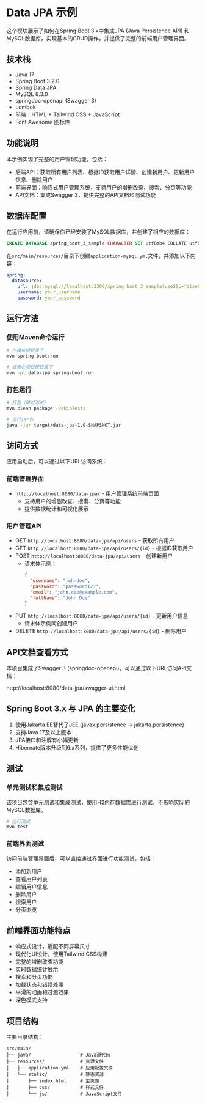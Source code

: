 # Data JPA 示例

这个模块展示了如何在Spring Boot 3.x中集成JPA (Java Persistence API) 和MySQL数据库，实现基本的CRUD操作，并提供了完整的前端用户管理界面。

## 技术栈
- Java 17
- Spring Boot 3.2.0
- Spring Data JPA
- MySQL 8.3.0
- springdoc-openapi (Swagger 3)
- Lombok
- 前端：HTML + Tailwind CSS + JavaScript
- Font Awesome 图标库

## 功能说明
本示例实现了完整的用户管理功能，包括：
- 后端API：获取所有用户列表、根据ID获取用户详情、创建新用户、更新用户信息、删除用户
- 前端界面：响应式用户管理系统，支持用户的增删改查、搜索、分页等功能
- API文档：集成Swagger 3，提供完整的API文档和测试功能

## 数据库配置
在运行应用前，请确保你已经安装了MySQL数据库，并创建了相应的数据库：

```sql
CREATE DATABASE spring_boot_3_sample CHARACTER SET utf8mb4 COLLATE utf8mb4_unicode_ci;
```

在`src/main/resources/`目录下创建`application-mysql.yml`文件，并添加以下内容：

```yaml
spring:
  datasource:
    url: jdbc:mysql://localhost:3306/spring_boot_3_sample?useSSL=false&serverTimezone=UTC&characterEncoding=utf8
    username: your_username
    password: your_password
```

## 运行方法

### 使用Maven命令运行
```bash
# 在模块根目录下
mvn spring-boot:run

# 或者在项目根目录下
mvn -pl data-jpa spring-boot:run
```

### 打包运行
```bash
# 打包（跳过测试）
mvn clean package -DskipTests

# 运行jar包
java -jar target/data-jpa-1.0-SNAPSHOT.jar
```

## 访问方式
应用启动后，可以通过以下URL访问系统：

### 前端管理界面
- `http://localhost:8080/data-jpa/` - 用户管理系统前端页面
  - 支持用户的增删改查、搜索、分页等功能
  - 提供数据统计和可视化展示

### 用户管理API
- GET `http://localhost:8080/data-jpa/api/users` - 获取所有用户
- GET `http://localhost:8080/data-jpa/api/users/{id}` - 根据ID获取用户
- POST `http://localhost:8080/data-jpa/api/users` - 创建新用户
  - 请求体示例：
    ```json
    {
      "username": "johndoe",
      "password": "password123",
      "email": "john.doe@example.com",
      "fullName": "John Doe"
    }
    ```
- PUT `http://localhost:8080/data-jpa/api/users/{id}` - 更新用户信息
  - 请求体示例同创建用户
- DELETE `http://localhost:8080/data-jpa/api/users/{id}` - 删除用户

## API文档查看方式
本项目集成了Swagger 3 (springdoc-openapi)，可以通过以下URL访问API文档：

http://localhost:8080/data-jpa/swagger-ui.html

## Spring Boot 3.x 与 JPA 的主要变化
1. 使用Jakarta EE替代了JEE (javax.persistence -> jakarta.persistence)
2. 支持Java 17及以上版本
3. JPA接口和注解有小幅更新
4. Hibernate版本升级到6.x系列，提供了更多性能优化

## 测试

### 单元测试和集成测试
该项目包含单元测试和集成测试，使用H2内存数据库进行测试，不影响实际的MySQL数据库。

```bash
# 运行测试
mvn test
```

### 前端界面测试
访问前端管理界面后，可以直接通过界面进行功能测试，包括：
- 添加新用户
- 查看用户列表
- 编辑用户信息
- 删除用户
- 搜索用户
- 分页浏览

## 前端界面功能特点
- 响应式设计，适配不同屏幕尺寸
- 现代化UI设计，使用Tailwind CSS构建
- 完整的增删改查功能
- 实时数据统计展示
- 搜索和分页功能
- 加载状态和错误处理
- 平滑的动画和过渡效果
- 深色模式支持

## 项目结构
主要目录结构：
```
src/main/
├── java/                  # Java源代码
├── resources/             # 资源文件
│   ├── application.yml    # 应用配置文件
│   └── static/            # 静态资源
│       ├── index.html     # 主页面
│       ├── css/           # 样式文件
│       └── js/            # JavaScript文件
```